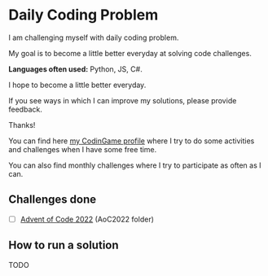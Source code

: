 # Daily Coding Problem
I am challenging myself with daily coding problem.

My goal is to become a little better everyday at solving code challenges.

**Languages often used:** Python, JS, C#.

I hope to become a little better everyday.

If you see ways in which I can improve my solutions, please provide feedback.

Thanks!

You can find here [my CodinGame profile](https://www.codingame.com/profile/50deebbc96f8f04924ec0962ad6caf1e3627174) where I try to do some activities and challenges when I have some free time.

You can also find monthly challenges where I try to participate as often as I can.

## Challenges done

- [ ] [Advent of Code 2022](https://adventofcode.com/2022) (AoC2022 folder)

## How to run a solution

TODO
